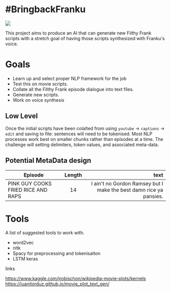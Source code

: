# #BringbackFranku  

  
![](https://i.ytimg.com/vi/lHzMKHrqXSc/maxresdefault.jpg)  
  
This project aims to produce an AI that can generate new Filthy Frank scripts with a stretch goal of having those scripts synthesized with Franku's voice.  

   
# Goals  

- Learn up and select proper NLP framework for the job 
- Test this on movie scripts. 
- Collate all the Filthy Frank episode dialogue into text files.  
- Generate new scripts.  
- Work on voice synthesis 

## Low Level   
  
Once the initial scripts have been colalted from using `youtube` -> `captions` -> `edit` and saving to file: sentences will need to be tokenised. Most NLP processes work best on smaller chunks rather than episodes at a time. The challenge will setting delimiters, token values, and associated meta-data.  

## Potential MetaData design   

| Episode        | Length           | text  |
| ------------- |:-------------:| -----:|
| PINK GUY COOKS FRIED RICE AND RAPS   | 14      |   I ain't no Gordon Ramsey but I make the best damn rice ya pansies. | 

 

# Tools 
  
A list of suggested tools to work with.  
  
- word2vec
- nltk
- Spacy for preprocessing and tokenisaiton
- LSTM keras 


links 

https://www.kaggle.com/jrobischon/wikipedia-movie-plots/kernels
https://juanitorduz.github.io/movie_plot_text_gen/ 
